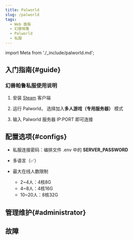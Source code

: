 ```yaml
---
title: Palworld
slug: /palworld
tags:
  - Web 面板
  - 幻兽帕鲁
  - Palworld
  - 私服
---
```


import Meta from './_include/palworld.md';

<Meta name="meta" />

## 入门指南{#guide}

### 幻兽帕鲁私服使用说明

1. 安装 [Steam](https://store.steampowered.com) 客户端

2. 运行 Palworld， 选择加入**多人游戏（专用服务器）** 模式

3. 输入 Palworld 服务器 IP:PORT  即可连接


## 配置选项{#configs}

- 私服连接密码：编排文件 .env 中的 **SERVER_PASSWORD**

- 多语言（✅）

- 最大在线人数限制
    - 2~4人：4核8G
    - 4~8人：4核16G
    - 10~20人：8核32G

## 管理维护{#administrator}


## 故障
